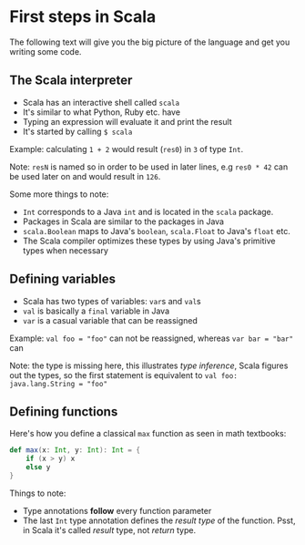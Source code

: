 # First steps in Scala

The following text will give you the big picture of the language and get you
writing some code.

## The Scala interpreter

- Scala has an interactive shell called `scala`
- It's similar to what Python, Ruby etc. have
- Typing an expression will evaluate it and print the result
- It's started by calling `$ scala`

Example: calculating `1 + 2` would result (`res0`) in `3` of type `Int`.

Note: `resN` is named so in order to be used in later lines, e.g `res0 * 42`
can be used later on and would result in `126`.

Some more things to note:
- `Int` corresponds to a Java `int` and is located in the `scala` package.
- Packages in Scala are similar to the packages in Java
- `scala.Boolean` maps to Java's `boolean`, `scala.Float` to
Java's `float` etc.
- The Scala compiler optimizes these types by using Java's primitive types when
    necessary

## Defining variables

- Scala has two types of variables: `var`s and `val`s
- `val` is basically a `final` variable in Java
- `var` is a casual variable that can be reassigned

Example: `val foo = "foo"` can not be reassigned, whereas `var bar = "bar"`
    can

Note: the type is missing here, this illustrates *type inference*, Scala
figures out the types, so the first statement is equivalent to `val foo: java.lang.String = "foo"`

## Defining functions

Here's how you define a classical `max` function as seen in math textbooks:

```scala
def max(x: Int, y: Int): Int = {
    if (x > y) x
    else y
}
```

Things to note:
- Type annotations **follow** every function parameter
- The last `Int` type annotation defines the *result type* of the function.
    Psst, in Scala it's called *result* type, not *return* type.
